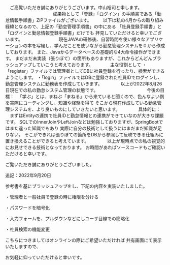 　ご高覧いただき誠にありがとうございます。中山裕司と申します。
　 　
　 　
　　　　 　
成果物として「登録」「ログイン」の手順書である「勤怠情報手順書」ZIPファイルがございます。
　 
　以下は私の4月からの取り組み経緯となるので、上記の「勤怠管理手順書」の中にある
「社員登録手順書」と「ログインと勤怠情報登録手順書」だけでも
拝見していただけると幸いでございます。
 　　
  　　
 　　
　現在JAVAの研修後、自習時間を使い様々なアプリケーションの本を写経し、学んだことを使いながら勤怠管理システムを０から作成しております。
また、Javaからデータベースの基礎的な4大命令操作ができます。
まだまだ未実装（張りぼて）の箇所もありますが、これからどんどんブラッシュアップしていこうと考えております。
  　
  　
　主な役割として
・「register」ファイルでは管理者としてDBに社員登録を行ったり、検索ができるようにします。
・「login」ファイルではDBに登録された社員IDでログインし、勤怠管理システムに勤務表を作成していきます。
 　
 　
 　
以上が2022年8月26日現在での私の勤怠システム管理の状態です。
　 　
  　　
 　　
 　　
   　
今後の目標：
　「学ぶ」とは、まねぶ「まねる」から来ていると聞くので、色んなよい例を実際にコーディングし、知識や経験を得て
そこから現在作成している勤怠管理システムを、より良いものにしていきたいと思います。
 　
 　
 　
具体的に：
　まずはEntityの連携で社員IDと勤怠情報との連携ができていなのが大きな課題です。
SQLでのInnerJoinやLeftJoinなどは勉強しておりますが、SpringBootではまた違った知識でもあり
実際に自分の技術として扱うにはまだまだ知識が足りない。
そこができれば張りぼての箇所をDBから参照して反映できる仕組みに置き換えることができると考えています。
 　
 　
 　
以上が現時点での私の視覚的にお見せできる技術となっております。
お時間があればソースコードもご確認いただけると幸いです。
 
ご覧いただき誠にありがとうございました。
 
 
 
 
 
 
 
 
 
 
追記：2022年9月20日
 
参考書を基にブラッシュアップをし、下記の内容を実装いたしました。
 
・管理者と一般社員で登録の時に権限を分ける
 
・パスワードを暗号化
 
・入力フォームを、プルダウンなどにしユーザ目線での簡略化
 
・社員検索の機能変更
 
こちらにつきましてはオンラインの際にご希望いただければ
共有画面にて表示いたしますので、
 
お気軽に仰っていただけると幸いです。
